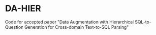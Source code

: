 # DA-HIER
Code for accepted paper "Data Augmentation with Hierarchical SQL-to-Question Generation for Cross-domain Text-to-SQL Parsing"
